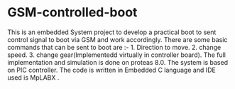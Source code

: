 # GSM-controlled-boot
This is an embedded System project to develop a practical boot to sent control signal to boot via GSM and work accordingly.
There are some basic commands that can be sent to boot are :-
        1. Direction to move.
        2. change speed.
        3. change gear(Implementedd virtually in controller board).
The full implementation and simulation is done on proteas 8.0.
The system is based on PIC controller.
The code is written in Embedded C language and IDE used is MpLABX .

